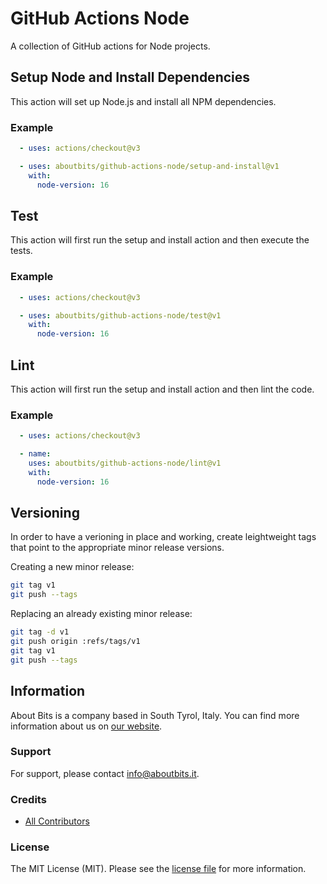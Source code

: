 # GitHub Actions Node

A collection of GitHub actions for Node projects.

## Setup Node and Install Dependencies

This action will set up Node.js and install all NPM dependencies.

### Example

```yaml
  - uses: actions/checkout@v3

  - uses: aboutbits/github-actions-node/setup-and-install@v1
    with:
      node-version: 16
```

## Test

This action will first run the setup and install action and then execute the tests.

### Example

```yaml
  - uses: actions/checkout@v3

  - uses: aboutbits/github-actions-node/test@v1
    with:
      node-version: 16
```

## Lint

This action will first run the setup and install action and then lint the code.

### Example

```yaml
  - uses: actions/checkout@v3

  - name: 
    uses: aboutbits/github-actions-node/lint@v1
    with:
      node-version: 16
```

## Versioning

In order to have a verioning in place and working, create leightweight tags that point to the appropriate minor release versions.

Creating a new minor release:

```bash
git tag v1
git push --tags
```

Replacing an already existing minor release:

```bash
git tag -d v1
git push origin :refs/tags/v1
git tag v1
git push --tags
```

## Information

About Bits is a company based in South Tyrol, Italy. You can find more information about us on [our website](https://aboutbits.it).

### Support

For support, please contact [info@aboutbits.it](mailto:info@aboutbits.it).

### Credits

- [All Contributors](../../contributors)

### License

The MIT License (MIT). Please see the [license file](license.md) for more information.

